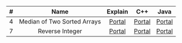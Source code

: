 | \# |Name|Explain|C++|Java|
|---:|:--:|:------:|:--:|:--:|
|   4|Median of Two Sorted Arrays|[Portal](./4.median-of-two-sorted-arrays.md)|[Portal](./4.median-of-two-sorted-arrays.cpp)|[Portal](./)
|   7|Reverse Integer|[Portal](./7.reverse-integer.md)|[Portal](./7.reverse-integer.cpp)|[Portal](./)